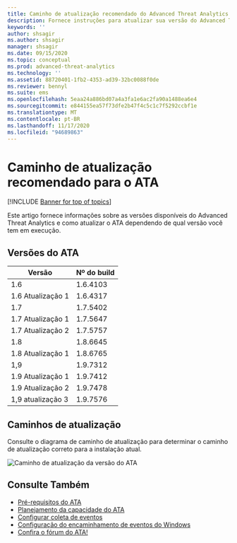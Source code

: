 ```yaml
---
title: Caminho de atualização recomendado do Advanced Threat Analytics
description: Fornece instruções para atualizar sua versão do Advanced Threat Analytics (ATA).
keywords: ''
author: shsagir
ms.author: shsagir
manager: shsagir
ms.date: 09/15/2020
ms.topic: conceptual
ms.prod: advanced-threat-analytics
ms.technology: ''
ms.assetid: 88720401-1fb2-4353-ad39-32bc0088f0de
ms.reviewer: bennyl
ms.suite: ems
ms.openlocfilehash: 5eaa24a886bd07a4a3fa1e6ac2fa90a1488ea6e4
ms.sourcegitcommit: e844155ea57f73dfe2b47f4c5c1c7f5292ccbf1e
ms.translationtype: MT
ms.contentlocale: pt-BR
ms.lasthandoff: 11/17/2020
ms.locfileid: "94689863"
---
```

# <a name="recommended-upgrade-path-for-ata"></a>Caminho de atualização recomendado para o ATA

[!INCLUDE [Banner for top of topics](includes/banner.md)]

Este artigo fornece informações sobre as versões disponíveis do Advanced Threat Analytics e como atualizar o ATA dependendo de qual versão você tem em execução.

## <a name="ata-versions"></a>Versões do ATA

|Versão|Nº do build|
|----|----|
|1.6|1.6.4103|
|1.6 Atualização 1|1.6.4317|
|1.7|1.7.5402|
|1.7 Atualização 1|1.7.5647|
|1.7 Atualização 2|1.7.5757|
|1.8|1.8.6645|
|1.8 Atualização 1|1.8.6765|
|1,9|1.9.7312|
|1.9 Atualização 1|1.9.7412|
|1.9 Atualização 2|1.9.7478|
|1,9 atualização 3|1.9.7576|

## <a name="upgrade-paths"></a>Caminhos de atualização

Consulte o diagrama de caminho de atualização para determinar o caminho de atualização correto para a instalação atual.

![Caminho de atualização da versão do ATA](media/upgrade-path-ata.png)

## <a name="see-also"></a>Consulte Também

- [Pré-requisitos do ATA](ata-prerequisites.md)
- [Planejamento da capacidade do ATA](ata-capacity-planning.md)
- [Configurar coleta de eventos](configure-event-collection.md)
- [Configuração do encaminhamento de eventos do Windows](configure-event-collection.md)
- [Confira o fórum do ATA!](https://social.technet.microsoft.com/Forums/security/home?forum=mata)
